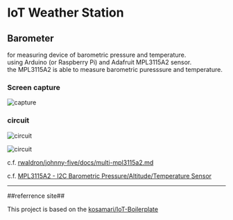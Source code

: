 # IoT Weather Station

## Barometer

for measuring device of barometric pressure and temperature.  
using Arduino (or Raspberry Pi) and Adafruit MPL3115A2 sensor.  
the MPL3115A2 is able to  measure barometric puresssure and temperature.

### Screen capture

![capture](https://pbs.twimg.com/media/CYl6dYFUEAArX7x.png:large)

### circuit

![circuit](http://make.kosakalab.com/.blog/wp-content/uploads/2016/01/barometer-mpl3115a2-768x409.png)

![circuit](http://make.kosakalab.com/.blog/wp-content/uploads/2016/01/RPI_MPL3115A2.png)  

c.f. [rwaldron/johnny-five/docs/multi-mpl3115a2.md](https://github.com/rwaldron/johnny-five/blob/master/docs/multi-mpl3115a2.md)  

c.f. [MPL3115A2 - I2C Barometric Pressure/Altitude/Temperature Sensor](https://www.adafruit.com/products/1893)
___

##referrence site##

This project is based on the [kosamari/IoT-Boilerplate](https://github.com/kosamari/IoT-Boilerplate)
